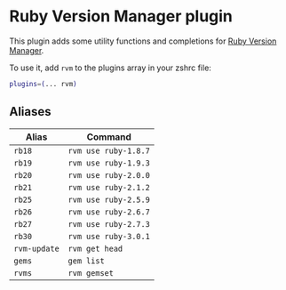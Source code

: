 # Ruby Version Manager plugin

This plugin adds some utility functions and completions for [Ruby Version Manager](https://rvm.io/).

To use it, add `rvm` to the plugins array in your zshrc file:

```zsh
plugins=(... rvm)
```

## Aliases

| Alias          | Command              |
|----------------|----------------------|
| `rb18`         | `rvm use ruby-1.8.7` |
| `rb19`         | `rvm use ruby-1.9.3` |
| `rb20`         | `rvm use ruby-2.0.0` |
| `rb21`         | `rvm use ruby-2.1.2` |
| `rb25`         | `rvm use ruby-2.5.9` |
| `rb26`         | `rvm use ruby-2.6.7` |
| `rb27`         | `rvm use ruby-2.7.3` |
| `rb30`         | `rvm use ruby-3.0.1` |
| `rvm-update`   | `rvm get head`       |
| `gems`         | `gem list`           |
| `rvms`         | `rvm gemset`         |
